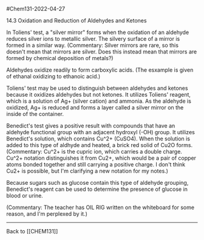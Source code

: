 #Chem131-2022-04-27

14.3 Oxidation and Reduction of Aldehydes and Ketones

In Toliens' test, a "silver mirror" forms when the oxidation of an aldehyde reduces silver ions to metallic silver.  The silvery surface of a mirror is formed in a similar way.  (Commentary:  Silver mirrors are rare, so this doesn't mean that mirrors are silver.  Does this instead mean that mirrors are formed by chemical deposition of metals?)

Aldehydes oxidize readily to form carboxylic acids.  (The esxample is given of ethanal oxidizing to ethanoic acid.)

Toliens' test may be used to distinguish between aldehydes and ketones because it oxidizes aldehydes but not ketones.  It utilizes Toliens' reagent, which is a solution of Ag+ (silver cation) and ammonia.  As the aldehyde is oxidized, Ag+ is reduced and forms a layer called a silver mirror on the inside of the container.

Benedict's test gives a positive result with compounds that have an aldehyde functional group with an adjacent hydroxyl (-OH) group.  It utilizes Benedict's solution, which contains Cu^2+ (CuSO4).  When the solution is added to this type of aldhyde and heated, a brick red solid of Cu2O forms.  (Commentary:  Cu^2+ is the cupric ion, which carries a double charge.  Cu^2+ notation distinguishes it from Cu2+, which would be a pair of copper atoms bonded together and still carrying a positive charge.  I don't think Cu2+ is possible, but I'm clarifying a new notation for my notes.)

Because sugars such as glucose contain this type of aldehyde grouping, Benedict's reagent can be used to determine the presence of glucose in blood or urine.

(Commentary:  The teacher has OIL RIG written on the whiteboard for some reason, and I'm perplexed by it.)

---
Back to [[CHEM131]]